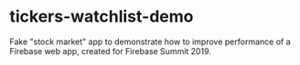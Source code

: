 # tickers-watchlist-demo

Fake "stock market" app to demonstrate how to improve performance of a
Firebase web app, created for Firebase Summit 2019.
